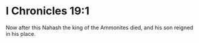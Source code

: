 # I Chronicles 19:1

Now after this Nahash the king of the Ammonites died, and his son reigned in his place.
